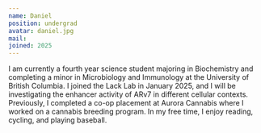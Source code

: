 ```yaml
---
name: Daniel
position: undergrad
avatar: daniel.jpg
mail: 
joined: 2025
---
```


<p>
I am currently a fourth year science student majoring in Biochemistry and completing a minor in Microbiology and Immunology at the University of British Columbia. I joined the Lack Lab in January 2025, and I will be investigating the enhancer activity of ARv7 in different cellular contexts. Previously, I completed a co-op placement at Aurora Cannabis where I worked on a cannabis breeding program. In my free time, I enjoy reading, cycling, and playing baseball.
</p>